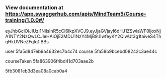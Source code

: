 ### View documentation at https://app.swaggerhub.com/apis/MindTeam5/Course-training/1.0.0#/
eyJhbGciOiJIUzI1NiIsInR5cCI6IkpXVCJ9.eyJjaGVjayI6dHJ1ZSwiaWF0IjoxNjA1NTY2NzQwLCJleHAiOjE2MDU1NzY4MjB9.1IwfeyKY2QlwUt3g1taiveS4ThqHkUVNeZFqIq1IBBs

user 5fa5d847eb9a4632ec7b4c74
course 5fa58b9bcebd08242c3ae44c

courseTaken 5fa863906f4bd41d703aae2b

5fb3081eb3d3ea08a0cab0a4